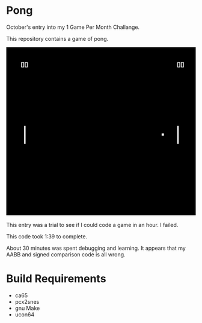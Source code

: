 Pong
====

October's entry into my 1 Game Per Month Challange.

This repository contains a game of pong.

<img src="screenshot.png?raw=true" alt="Castle Platformer Screenshot" width="512" height="448">

This entry was a trial to see if I could code a game in an hour. I failed.

This code took 1:39 to complete.

About 30 minutes was spent debugging and learning. It appears that my AABB and signed comparison code is all wrong.



Build Requirements
===================
 * ca65
 * pcx2snes
 * gnu Make
 * ucon64

